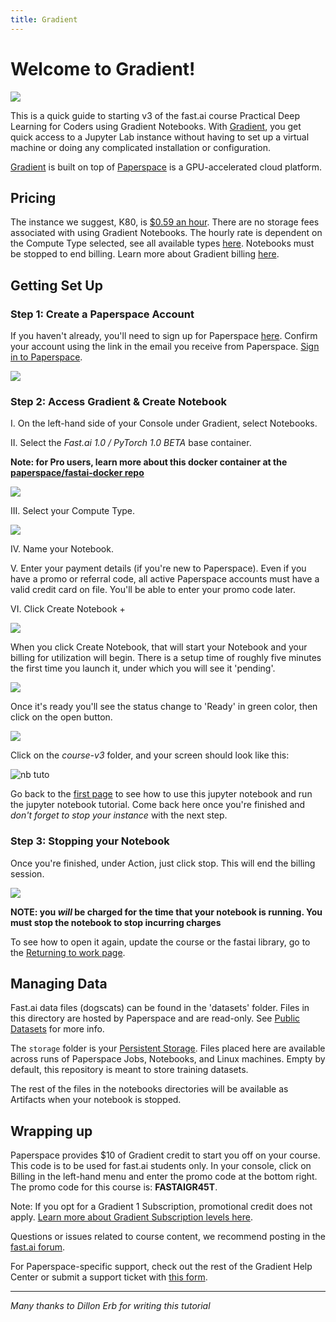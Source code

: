 ```yaml
---
title: Gradient
---
```

# Welcome to Gradient!

![](/images/gradient/gradientFastAIv3.png)

This is a quick guide to starting v3 of the fast.ai course Practical Deep Learning for Coders using Gradient Notebooks. With [Gradient](https://www.paperspace.com/gradient), you get quick access to a Jupyter Lab instance without having to set up a virtual machine or doing any complicated installation or configuration.

[Gradient](https://www.paperspace.com/gradient) is built on top of [Paperspace](https://www.paperspace.com/) is a GPU-accelerated cloud platform. 

## Pricing

The instance we suggest, K80, is [$0.59 an hour](https://support.paperspace.com/hc/en-us/articles/360007742114-Gradient-Instance-Types). There are no storage fees associated with using Gradient Notebooks. The hourly rate is dependent on the Compute Type selected, see all available types [here](https://support.paperspace.com/hc/en-us/articles/360007742114-Gradient-Instance-Types).  Notebooks must be stopped to end billing. Learn more about Gradient billing [here](https://support.paperspace.com/hc/en-us/articles/360001369914-How-Does-Gradient-Billing-Work-).

## Getting Set Up
### Step 1: Create a Paperspace Account
If you haven't already, you'll need to sign up for Paperspace [here](https://www.paperspace.com/account/signup). Confirm your account using the link in the email you receive from Paperspace. [Sign in to Paperspace](https://www.paperspace.com/console/notebooks).

![](/images/gradient/createAccount.png)

### Step 2: Access Gradient & Create Notebook
I. On the left-hand side of your Console under Gradient, select Notebooks.

II. Select the *Fast.ai 1.0 / PyTorch 1.0 BETA* base container.

**Note: for Pro users, learn more about this docker container at the [paperspace/fastai-docker repo](https://github.com/Paperspace/fastai-docker/tree/fastai/pytorch1.0)**

![](/images/gradient/createNotebook.png)


III. Select your Compute Type.

![](/images/gradient/chooseMachineType.png)

IV. Name your Notebook.

V. Enter your payment details (if you're new to Paperspace). Even if you have a promo or referral code, all active Paperspace accounts must have a valid credit card on file. You'll be able to enter your promo code later.

VI. Click Create Notebook +

![](/images/gradient/create.png)

When you click Create Notebook, that will start your Notebook and your billing for utilization will begin. There is a setup time of roughly five minutes the first time you launch it, under which you will see it 'pending'.

![](/images/gradient/pending.png)

Once it's ready you'll see the status change to 'Ready' in green color, then click on the open button.

![](/images/gradient/ready.png)

Click on the *course-v3* folder, and your screen should look like this:

![nb tuto](/images/jupyter.png)

Go back to the [first page](index) to see how to use this jupyter notebook and run the jupyter notebook tutorial. Come back here once you're finished and *don't forget to stop your instance* with the next step.

### Step 3: Stopping your Notebook
Once you're finished, under Action, just click stop. This will end the billing session.

![](/images/gradient/stopNotebook.png)

 **NOTE: you *will* be charged for the time that your notebook is running. You must stop the notebook to stop incurring charges**

To see how to open it again, update the course or the fastai library, go to the [Returning to work page](update_gradient).

## Managing Data
Fast.ai data files (dogscats) can be found in the 'datasets' folder. Files in this directory are hosted by Paperspace and are read-only. See [Public Datasets](https://support.paperspace.com/hc/en-us/articles/360003092514-Public-Datasets) for more info.

The `storage` folder is your [Persistent Storage](https://support.paperspace.com/hc/en-us/articles/360001468133-Persistent-Storage). Files placed here are available across runs of Paperspace Jobs, Notebooks, and Linux machines. Empty by default, this repository is meant to store training datasets.

The rest of the files in the notebooks directories will be available as Artifacts when your notebook is stopped.

## Wrapping up
Paperspace provides $10 of Gradient credit to start you off on your course. This code is to be used for fast.ai students only. In your console, click on Billing in the left-hand menu and enter the promo code at the bottom right. The promo code for this course is: **FASTAIGR45T**.

Note: If you opt for a Gradient 1 Subscription, promotional credit does not apply. [Learn more about Gradient Subscription levels here](https://support.paperspace.com/hc/en-us/articles/360002068913-Gradient-Subscriptions).

Questions or issues related to course content, we recommend posting in the [fast.ai forum](http://forums.fast.ai/).

For Paperspace-specific support, check out the rest of the Gradient Help Center or submit a support ticket with [this form](https://support.paperspace.com/hc/en-us/requests/new).

---

*Many thanks to Dillon Erb for writing this tutorial*
